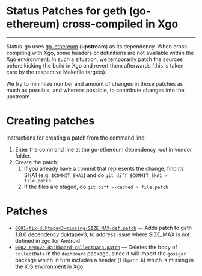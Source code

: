 # Status Patches for geth (go-ethereum) cross-compiled in Xgo
---

Status-go uses [go-ethereum](https://github.com/ethereum/go-ethereum) (**upstream**) as its dependency. When cross-compiling with Xgo, some headers or definitions are not available within the Xgo environment. In such a situation, we temporarily patch the sources before kicking the build in Xgo and revert them afterwards (this is taken care by the respective Makefile targets).

We try to minimize number and amount of changes in those patches as much as possible, and whereas possible, to contribute changes into the upstream.

# Creating patches

Instructions for creating a patch from the command line:

1. Enter the command line at the go-ethereum dependency root in vendor folder.
1. Create the patch:
    1. If you already have a commit that represents the change, find its SHA1 (e.g. `$COMMIT_SHA1`) and do `git diff $COMMIT_SHA1 > file.patch`
    1. If the files are staged, do `git diff --cached > file.patch`

# Patches

- [`0001-fix-duktapev3-missing-SIZE_MAX-def.patch`](./0001-fix-duktapev3-missing-SIZE_MAX-def.patch) — Adds patch to geth 1.8.0 dependency duktapev3, to address issue where SIZE_MAX is not defined in xgo for Android
- [`0002-remove-dashboard-collectData.patch`](./0002-remove-dashboard-collectData.patch) — Deletes the body of `collectData` in the `dashboard` package, since it will import the `gosigar` package which in turn includes a header (`libproc.h`) which is missing in the iOS environment in Xgo.
